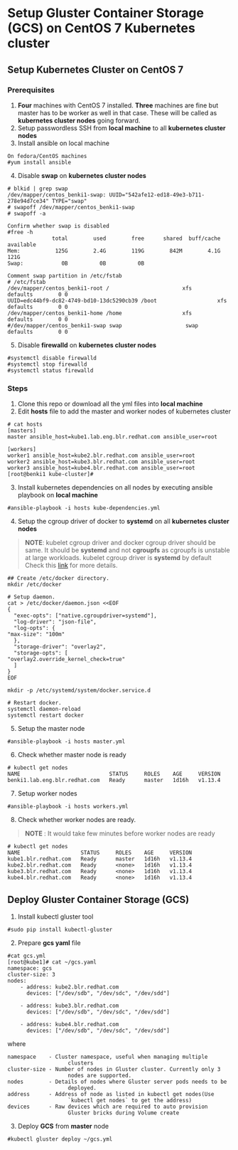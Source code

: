 # Setup Gluster Container Storage (GCS) on CentOS 7 Kubernetes cluster

## Setup Kubernetes Cluster on CentOS 7
### Prerequisites
1. **Four** machines with CentOS 7 installed. **Three** machines are fine but master has to be  worker as well in that case. These will be called as **kubernetes cluster nodes** going forward.
2. Setup passwordless SSH from **local machine** to all **kubernetes cluster nodes**
3. Install ansible on local machine
 ```
 On fedora/CentOS machines
#yum install ansible
 ```
4. Disable **swap** on **kubernetes cluster nodes**
```
# blkid | grep swap
/dev/mapper/centos_benki1-swap: UUID="542afe12-ed18-49e3-b711-278e94d7ce34" TYPE="swap" 
# swapoff /dev/mapper/centos_benki1-swap
# swapoff -a

Confirm whether swap is disabled
#free -h
              total        used        free      shared  buff/cache   available
Mem:           125G        2.4G        119G        842M        4.1G        121G
Swap:            0B          0B          0B

Comment swap partition in /etc/fstab
# /etc/fstab
/dev/mapper/centos_benki1-root /                       xfs     defaults        0 0
UUID=edc44bf9-dc82-4749-bd10-13dc5290cb39 /boot                   xfs     defaults        0 0
/dev/mapper/centos_benki1-home /home                   xfs     defaults        0 0
#/dev/mapper/centos_benki1-swap swap                    swap    defaults        0 0

```
5. Disable **firewalld** on **kubernetes cluster nodes**
```
#systemctl disable firewalld
#systemctl stop firewalld
#systemctl status firewalld
```


### Steps

1. Clone this repo or download all the yml files into **local machine**
2. Edit **hosts** file to add the master and worker nodes of kubernetes cluster
```
# cat hosts
[masters]
master ansible_host=kube1.lab.eng.blr.redhat.com ansible_user=root

[workers]
worker1 ansible_host=kube2.blr.redhat.com ansible_user=root
worker2 ansible_host=kube3.blr.redhat.com ansible_user=root
worker3 ansible_host=kube4.blr.redhat.com ansible_user=root
[root@benki1 kube-cluster]# 

```
3.  Install kubernetes dependencies on all nodes by executing ansible playbook on **local machine**
```
#ansible-playbook -i hosts kube-dependencies.yml
```
4. Setup the cgroup driver of docker to **systemd**  on all **kubernetes cluster nodes**
> **NOTE**: kubelet cgroup driver and docker cgroup driver should be same. It should be **systemd** and not **cgroupfs** as cgroupfs is unstable at large workloads.  kubelet cgroup driver is **systemd** by default
Check this [link](https://kubernetes.io/docs/setup/cri/) for more details.  

```  
## Create /etc/docker directory.  
mkdir /etc/docker  
  
# Setup daemon.  
cat > /etc/docker/daemon.json <<EOF  
{  
  "exec-opts": ["native.cgroupdriver=systemd"],  
  "log-driver": "json-file",  
  "log-opts": {  
"max-size": "100m"  
  },  
  "storage-driver": "overlay2",  
  "storage-opts": [  
"overlay2.override_kernel_check=true"  
  ]  
}  
EOF  
  
mkdir -p /etc/systemd/system/docker.service.d  
  
# Restart docker.  
systemctl daemon-reload  
systemctl restart docker  
```
5. Setup the master node
```
#ansible-playbook -i hosts master.yml
```
6. Check whether master node is ready
```
# kubectl get nodes
NAME                            STATUS     ROLES    AGE     VERSION
benki1.lab.eng.blr.redhat.com   Ready      master   1d16h   v1.13.4

```
7. Setup worker nodes
```
#ansible-playbook -i hosts workers.yml
```
8. Check whether worker nodes are ready.
> **NOTE** : It would take few minutes before worker nodes are ready
```
# kubectl get nodes
NAME                   STATUS     ROLES    AGE     VERSION
kube1.blr.redhat.com   Ready      master   1d16h   v1.13.4
kube2.blr.redhat.com   Ready      <none>   1d16h   v1.13.4
kube3.blr.redhat.com   Ready      <none>   1d16h   v1.13.4
kube4.blr.redhat.com   Ready      <none>   1d16h   v1.13.4

```

## Deploy Gluster Container Storage (GCS)
1. Install kubectl gluster tool
```
#sudo pip install kubectl-gluster
```
2. Prepare **gcs yaml** file
```
#cat gcs.yml
[root@kube1]# cat ~/gcs.yaml 
namespace: gcs
cluster-size: 3
nodes:
    - address: kube2.blr.redhat.com
      devices: ["/dev/sdb", "/dev/sdc", "/dev/sdd"]

    - address: kube3.blr.redhat.com
      devices: ["/dev/sdb", "/dev/sdc", "/dev/sdd"]

    - address: kube4.blr.redhat.com
      devices: ["/dev/sdb", "/dev/sdc", "/dev/sdd"]

```
where
```
namespace    - Cluster namespace, useful when managing multiple
                   clusters
cluster-size - Number of nodes in Gluster cluster. Currently only 3
                   nodes are supported.
nodes        - Details of nodes where Gluster server pods needs to be
                   deployed.
address      - Address of node as listed in kubectl get nodes(Use
                   `kubectl get nodes` to get the address)
devices      - Raw devices which are required to auto provision
                   Gluster bricks during Volume create
```
3. Deploy **GCS** from **master** node
```
#kubectl gluster deploy ~/gcs.yml
```

